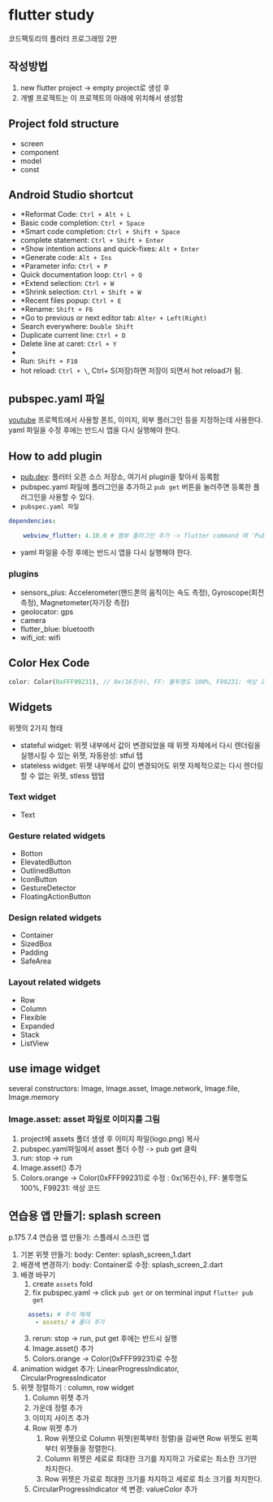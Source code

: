 # flutter study

코드팩토리의 플러터 프로그래밍 2판

## 작성방법

1. new flutter project -> empty project로 생성 후
2. 개별 프로젝트는 이 프로젝트의 아래에 위치해서 생성함

## Project fold structure

- screen
- component
- model
- const
  
## Android Studio shortcut

- *Reformat Code: `Ctrl + Alt + L` 
- Basic code completion: `Ctrl + Space`
- *Smart code completion: `Ctrl + Shift + Space`
- complete statement: `Ctrl + Shift + Enter`
- *Show intention actions and quick-fixes: `Alt + Enter`
- *Generate code: `Alt + Ins`
- *Parameter info: `Ctrl + P` 
- Quick documentation loop: `Ctrl + Q`
- *Extend selection: `Ctrl + W`
- *Shrink selection: `Ctrl + Shift + W`
- *Recent files popup: `Ctrl + E`
- *Rename: `Shift + F6`
- *Go to previous or next editor tab: `Alter + Left(Right)`
- Search everywhere: `Double Shift`
- Duplicate current line: `Ctrl + D`
- Delete line at caret: `Ctrl + Y`
- 
- Run: `Shift + F10`
- hot reload: `Ctrl + \`, Ctrl+ S(저장)하면 저장이 되면서 hot reload가 됨.
  
## pubspec.yaml 파일

[youtube](https://youtu.be/1GRKklx4xeo)
프로젝트에서 사용할 폰트, 이미지, 외부 플러그인 등을 지정하는데 사용한다.  
yaml 파일을 수정 후에는 반드시 앱을 다시 실행해야 한다.

## How to add plugin

- [pub.dev](https://pub.dev): 플러터 오픈 소스 저장소, 여기서 plugin을 찾아서 등록함
- pubspec.yaml 파일에 플러그인을 추가하고 `pub get` 버튼을 눌러주면 등록한 플러그인을 사용할 수 있다.
- `pubspec.yaml 파일`
```yaml
dependencies:

    webview_flutter: 4.10.0 # 웹뷰 플러그인 추가 -> flutter command 에 'Pub get' 버튼 눌러서 현재 프로젝트에 적용
```
- yaml 파일을 수정 후에는 반드시 앱을 다시 실행해야 한다.

### plugins
- sensors_plus: Accelerometer(핸드폰의 움직이는 속도 측정), Gyroscope(회전 측정), Magnetometer(자기장 측정)
- geolocator: gps
- camera
- flutter_blue: bluetooth
- wifi_iot: wifi

## Color Hex Code
```dart
color: Color(0xFFF99231), // 0x(16진수), FF: 불투명도 100%, F99231: 색상 코드
```

## Widgets
위젯의 2가지 형태
- stateful widget: 위젯 내부에서 값이 변경되었을 때 위젯 자체에서 다시 렌더링을 실행시킬 수 있는 위젯, 자동완성: stful 탭
- stateless widget: 위젯 내부에서 값이 변경되어도 위젯 자체적으로는 다시 렌더링할 수 없는 위젯, stless 탭탭

### Text widget
- Text

### Gesture related widgets
- Botton
- ElevatedButton
- OutlinedButton
- IconButton
- GestureDetector
- FloatingActionButton

### Design related widgets
- Container
- SizedBox
- Padding
- SafeArea

### Layout related widgets
- Row
- Column
- Flexible
- Expanded
- Stack
- ListView
 
## use image widget

several constructors: Image, Image.asset, Image.network, Image.file, Image.memory

### Image.asset: asset 파일로 이미지를 그림

1. project에 assets 폴더 생생 후 이미지 파일(logo.png) 복사
2. pubspec.yaml파일에서 asset 폴더 수정 -> pub get 클릭
3. run: stop -> run
4. Image.asset() 추가
5. Colors.orange -> Color(0xFFF99231)로 수정 : 0x(16진수), FF: 불투명도 100%, F99231: 색상 코드 


## 연습용 앱 만들기: splash screen

p.175 7.4 연습용 앱 만들기: 스플래시 스크린 앱

1. 기본 위젯 만들기: body: Center: splash_screen_1.dart
2. 배경색 변경하기: body: Container로 수정: splash_screen_2.dart
3. 배경 바꾸기
    1. create `assets` fold
    2. fix pubspec.yaml -> click `pub get` or on terminal input `flutter pub get` 
    ```yaml
      assets: # 주석 해제
        - assets/ # 폴더 추가
    ```
    3. rerun: stop -> run, put get 후에는 반드시 실행
    4. Image.asset() 추가
    5. Colors.orange -> Color(0xFFF99231)로 수정
4. animation widget 추가: LinearProgressIndicator, CircularProgressIndicator
5. 위젯 정렬하기 : column, row widget
    1. Column 위젯 추가
    2. 가운데 정렬 추가
    3. 이미지 사이즈 추가
    4. Row 위젯 추가
        1. Row 위젯으로 Column 위젯(왼쪽부터 정렬)을 감싸면 Row 위젯도 왼쪽부터 위젯들을 정렬한다.
        2. Column 위젯은 세로로 최대한 크기를 차지하고 가로로는 최소한 크기만 차지한다.
        3. Row 위젯은 가로로 최대한 크기를 차지하고 세로로 최소 크기를 차지한다.
    5. CircularProgressIndicator 색 변경: valueColor 추가


